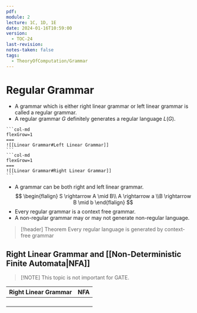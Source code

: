 ```yaml
---
pdf: 
module: 2
lecture: 1C, 1D, 1E
date: 2024-01-16T10:59:00
version:
  - TOC-24
last-revision: 
notes-taken: false
tags:
  - TheoryOfComputation/Grammar
---
```

# Regular Grammar
- A grammar which is either right linear grammar or left linear grammar is called a regular grammar.
- A regular grammar $G$ definitely generates a regular language $L(G)$.
````col
```col-md
flexGrow=1
===
![[Linear Grammar#Left Linear Grammar]]
```
```col-md
flexGrow=1
===
![[Linear Grammar#Right Linear Grammar]]
```
````
- A grammar can be both right and left linear grammar.
$$
\begin{flalign}
S \rightarrow A \mid B\\ A \rightarrow a \\B \rightarrow B \mid b
\end{flalign}
$$
- Every regular grammar is a context free grammar.
- A non-regular grammar may or may not generate non-regular language.


> [!header] Theorem
> Every regular language is generated by context-free grammar

## Right Linear Grammar and [[Non-Deterministic Finite Automata|NFA]]
> [!NOTE] This topic is not important for GATE.

| Right Linear Grammar | NFA |
| ---- | ---- |
|  |  |
|  |  |
|  |  |
|  |  |



